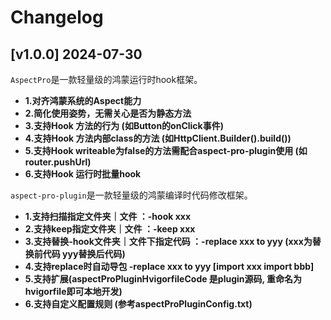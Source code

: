 # Changelog

## [v1.0.0] 2024-07-30

`AspectPro`是一款轻量级的鸿蒙运行时hook框架。

* **1.对齐鸿蒙系统的Aspect能力**
* **2.简化使用姿势，无需关心是否为静态方法**
* **3.支持Hook 方法的行为 (如Button的onClick事件)**
* **4.支持Hook 方法内部class的方法 (如HttpClient.Builder().build())**
* **5.支持Hook writeable为false的方法需配合aspect-pro-plugin使用 (如router.pushUrl)**
* **6.支持Hook 运行时批量hook**

`aspect-pro-plugin`是一款轻量级的鸿蒙编译时代码修改框架。

* **1.支持扫描指定文件夹｜文件 ：-hook xxx**
* **2.支持keep指定文件夹｜文件 ：-keep xxx**
* **3.支持替换-hook文件夹｜文件下指定代码 ：-replace xxx to yyy (xxx为替换前代码 yyy替换后代码)**
* **4.支持replace时自动导包 -replace xxx to yyy [import xxx import bbb]**
* **5.支持扩展(aspectProPluginHvigorfileCode 是plugin源码, 重命名为hvigorfile即可本地开发)**
* **6.支持自定义配置规则 (参考aspectProPluginConfig.txt)**